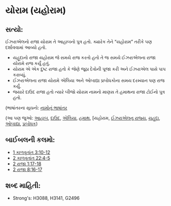 # યોરામ (યહોરામ) 

## સત્યો: 

ઈઝરાએલનો રાજા યોરામ તે આહાબનો પુત્ર હતો.
ક્યારેક તેને “યહોરામ” તરીકે પણ દર્શાવવામાં આવ્યો હતો.

* યહૂદાનો રાજા યહોરામ જે સમયે રાજ કરતો હતો તે જ સમયે ઈઝરાએલના રાજા યોરામે રાજ કર્યું હતું.
* યોરામ એ એક દુષ્ટ રાજા હતો કે જેણે જૂઠા દેવોની પૂજા કરી અને ઈઝરાએલ પાસે પાપ કરાવ્યું.
* ઈઝરાએલના રાજા યોરામે એલિયા અને ઓબાદ્યા પ્રબોધકોના સમય દરમ્યાન પણ રાજ કર્યું.
* જયારે દાઉદ રાજા હતો ત્યારે બીજો યોરામ નામનો માણસ તે હમાથના રાજા ટોઈનો પુત્ર હતો.

(ભાષાંતરના સૂચનો: [નામોનું ભાષાંતર](rc://gu/ta/man/translate/translate-names)

(આ પણ જુઓ: [આહાબ](../names/ahab.md), [દાઉદ](../names/david.md), [એલિયા](../names/elijah.md), [હમાથ](../names/hamath.md), [યહોરામ, [ઈઝરાએલનુ રાજ્ય](../names/jehoram.md), [યહૂદા](../names/kingdomofisrael.md), [ઓબાદ્યા](../names/kingdomofjudah.md), [પ્રબોધક](../names/obadiah.md))

## બાઈબલની કલમો: 

* [1 કાળવૃતાંત 3:10-12](../kt/prophet.md)
* [2 કાળવૃતાંત 22:4-5](rc://gu/tn/help/1ch/03/10)
* [2 રાજા 1:17-18](rc://gu/tn/help/2ch/22/04)
* [2 રાજા 8:16-17](rc://gu/tn/help/2ki/01/17)

## શબ્દ માહિતી: 

* Strong's: H3088, H3141, G2496
